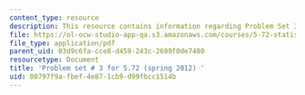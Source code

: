 ```yaml
---
content_type: resource
description: This resource contains information regarding Problem Set 3.
file: https://ol-ocw-studio-app-qa.s3.amazonaws.com/courses/5-72-statistical-mechanics-spring-2012/00797f9afbef4e871cb9d99fbcc1514b_MIT5_72S12_PS3.pdf
file_type: application/pdf
parent_uid: 03d9c6fa-cce8-d459-243c-2699f0de7480
resourcetype: Document
title: 'Problem set # 3 for 5.72 (spring 2012) '
uid: 00797f9a-fbef-4e87-1cb9-d99fbcc1514b
---
```

